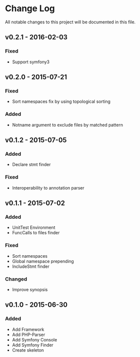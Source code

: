 # Change Log
All notable changes to this project will be documented in this file.

## v0.2.1 - 2016-02-03
### Fixed
- Support symfony3

## v0.2.0 - 2015-07-21
### Fixed
- Sort namespaces fix by using topological sorting
 
### Added
- Notname argument to exclude files by matched pattern

## v0.1.2 - 2015-07-05
### Added
- Declare stmt finder

### Fixed
- Interoperability to annotation parser

## v0.1.1 - 2015-07-02
### Added
- UnitTest Environment
- FuncCalls to files finder

### Fixed
- Sort namespaces
- Global namespace prepending
- IncludeStmt finder

### Changed
- Improve synopsis

## v0.1.0 - 2015-06-30
### Added
- Add Framework
- Add PHP-Parser
- Add Symfony Console
- Add Symfony Finder
- Create skeleton
